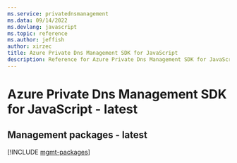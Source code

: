 ```yaml
---
ms.service: privatednsmanagement
ms.data: 09/14/2022
ms.devlang: javascript
ms.topic: reference
ms.author: jeffish
author: xirzec
title: Azure Private Dns Management SDK for JavaScript
description: Reference for Azure Private Dns Management SDK for JavaScript
---
```

# Azure Private Dns Management SDK for JavaScript - latest

## Management packages - latest
[!INCLUDE [mgmt-packages](private-dns-management-mgmt-index.md)]